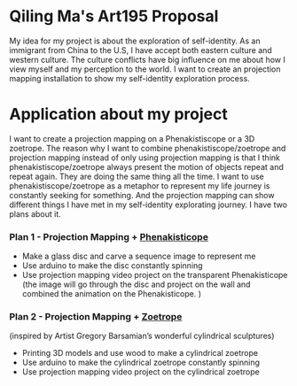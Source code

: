 # Qiling Ma's Art195 Proposal

My idea for my project is about the exploration of self-identity. As an immigrant from China to the U.S, I have accept both eastern culture and western culture. The culture conflicts have big influence on me about how I view myself and my perception to the world. I want to create an projection mapping installation to show my self-identity exploration process.


# Application about my project

I want to create a projection mapping on a Phenakistiscope or a 3D zoetrope. The reason why I want to combine phenakistiscope/zoetrope and projection mapping instead of only using projection mapping is that I think phenakistiscope/zoetrope always present the motion of objects repeat and repeat again. They are doing the same thing all the time. I want to use phenakistiscope/zoetrope as a metaphor to represent my life journey is constantly seeking for something. And the projection mapping can show different things I have met in my self-identity explorating journey. I have two plans about it. 
### Plan 1 - Projection Mapping + [Phenakisticope](https://en.wikipedia.org/wiki/Phenakistiscope)

  - Make a glass disc and carve a sequence image to represent me 
  - Use arduino to make the disc constantly spinning
  - Use projection mapping video project on the transparent Phenakisticope (the image will go through the disc and project on the wall and combined the animation on the Phenakisticope. )


### Plan 2 - Projection Mapping + [Zoetrope  ](https://laughingsquid.com/spinning-animated-sculptures-by-gregory-barsamian/)
(inspired by Artist Gregory Barsamian’s wonderful cylindrical sculptures)
  - Printing 3D models and use wood to make a cylindrical zoetrope 
  - Use arduino to make the cylindrical zoetrope constantly spinning
  - Use projection mapping video project on the cylindrical zoetrope 

